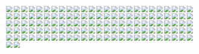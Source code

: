 <img src='./public/1.png'/>
<img src='./public/2.png'/>
<img src='./public/3.png'/>
<img src='./public/4.png'/>
<img src='./public/5.png'/>
<img src='./public/6.png'/>
<img src='./public/7.png'/>
<img src='./public/8.png'/>
<img src='./public/9.png'/>
<img src='./public/10.png'/>
<img src='./public/11.png'/>
<img src='./public/12.png'/>
<img src='./public/13.png'/>
<img src='./public/14.png'/>
<img src='./public/15.png'/>
<img src='./public/16.png'/>
<img src='./public/17.png'/>
<img src='./public/18.png'/>
<img src='./public/19.png'/>
<img src='./public/20.png'/>
<img src='./public/21.png'/>
<img src='./public/22.png'/>
<img src='./public/23.png'/>
<img src='./public/24.png'/>
<img src='./public/25.png'/>
<img src='./public/26.png'/>
<img src='./public/27.png'/>
<img src='./public/28.png'/>
<img src='./public/29.png'/>
<img src='./public/30.png'/>
<img src='./public/31.png'/>
<img src='./public/32.png'/>
<img src='./public/33.png'/>
<img src='./public/34.png'/>
<img src='./public/35.png'/>
<img src='./public/36.png'/>
<img src='./public/37.png'/>
<img src='./public/38.png'/>
<img src='./public/39.png'/>
<img src='./public/40.png'/>
<img src='./public/41.png'/>
<img src='./public/42.png'/>
<img src='./public/43.png'/>
<img src='./public/44.png'/>
<img src='./public/45.png'/>
<img src='./public/46.png'/>
<img src='./public/47.png'/>
<img src='./public/48.png'/>
<img src='./public/49.png'/>
<img src='./public/50.png'/>
<img src='./public/51.png'/>
<img src='./public/52.png'/>
<img src='./public/53.png'/>
<img src='./public/54.png'/>
<img src='./public/55.png'/>
<img src='./public/56.png'/>
<img src='./public/57.png'/>
<img src='./public/58.png'/>
<img src='./public/59.png'/>
<img src='./public/60.png'/>
<img src='./public/61.png'/>
<img src='./public/62.png'/>
<img src='./public/63.png'/>
<img src='./public/64.png'/>
<img src='./public/65.png'/>
<img src='./public/66.png'/>
<img src='./public/67.png'/>
<img src='./public/68.png'/>
<img src='./public/69.png'/>
<img src='./public/70.png'/>
<img src='./public/71.png'/>
<img src='./public/72.png'/>
<img src='./public/73.png'/>
<img src='./public/74.png'/>
<img src='./public/75.png'/>
<img src='./public/76.png'/>
<img src='./public/77.png'/>
<img src='./public/78.png'/>
<img src='./public/79.png'/>
<img src='./public/80.png'/>
<img src='./public/81.png'/>
<img src='./public/82.png'/>
<img src='./public/83.png'/>
<img src='./public/84.png'/>
<img src='./public/85.png'/>
<img src='./public/86.png'/>
<img src='./public/87.png'/>
<img src='./public/88.png'/>
<img src='./public/89.png'/>
<img src='./public/90.png'/>
<img src='./public/91.png'/>
<img src='./public/92.png'/>
<img src='./public/93.png'/>
<img src='./public/94.png'/>
<img src='./public/95.png'/>
<img src='./public/96.png'/>
<img src='./public/97.png'/>
<img src='./public/98.png'/>
<img src='./public/99.png'/>
<img src='./public/100.png'/>
<img src='./public/101.png'/>
<img src='./public/102.png'/>
<img src='./public/103.png'/>
<img src='./public/104.png'/>
<img src='./public/105.png'/>
<img src='./public/106.png'/>
<img src='./public/107.png'/>
<img src='./public/108.png'/>
<img src='./public/109.png'/>
<img src='./public/110.png'/>
<img src='./public/111.png'/>
<img src='./public/112.png'/>
<img src='./public/113.png'/>
<img src='./public/114.png'/>
<img src='./public/115.png'/>
<img src='./public/116.png'/>
<img src='./public/117.png'/>
<img src='./public/118.png'/>
<img src='./public/119.png'/>
<img src='./public/120.png'/>
<img src='./public/121.png'/>
<img src='./public/122.png'/>
<img src='./public/123.png'/>
<img src='./public/124.png'/>
<img src='./public/125.png'/>
<img src='./public/126.png'/>
<img src='./public/127.png'/>

